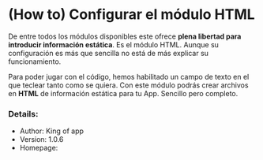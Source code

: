 # **(How to) Configurar el módulo HTML**

De entre todos los módulos disponibles este ofrece **plena libertad para introducir información estática**. Es el módulo HTML. Aunque su configuración es más que sencilla no está de más explicar su funcionamiento.

Para poder jugar con el código, hemos habilitado un campo de texto en el que teclear tanto como se quiera. Con este módulo podrás crear archivos en **HTML** de información estática para tu App. Sencillo pero completo.

### Details:

- Author: King of app
- Version: 1.0.6
- Homepage:
